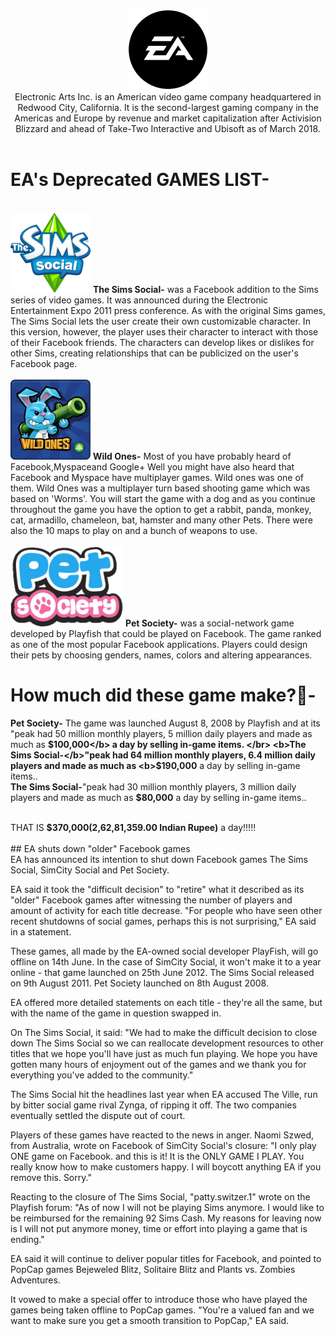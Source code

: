 <p align="center">
  <br>
  <img  src="./logo.png" alt="EA GAMES" width="128" height="128">
  <br>
  Electronic Arts Inc. is an American video game company headquartered in Redwood City, California. It is the second-largest gaming company in the Americas and Europe by revenue and market capitalization after Activision Blizzard and ahead of Take-Two Interactive and Ubisoft as of March 2018.
  </br>
  </br>
</p>

# EA's Deprecated GAMES LIST-

<br>
<img src="./Sims.png" alt="The Sims Social" width="128" height="128">
<b>The Sims Social-</b> was a Facebook addition to the Sims series of video games. It was announced during the Electronic Entertainment Expo 2011 press conference. As with the original Sims games, The Sims Social lets the user create their own customizable character. In this version, however, the player uses their character to interact with those of their Facebook friends. The characters can develop likes or dislikes for other Sims, creating relationships that can be publicized on the user's Facebook page.
</br>
  
<br>
<img src="./Wildones.jpg" alt="Wild ones" width="128" height="128">
<b>Wild Ones-</b> Most of you have probably heard of Facebook,Myspaceand Google+ Well you might have also heard that Facebook and Myspace have multiplayer games. Wild ones was one of them. Wild Ones was a multiplayer turn based shooting game which was based on 'Worms'. You will start the game with a dog and as you continue throughout the game you have the option to get a rabbit, panda, monkey, cat, armadillo, chameleon, bat, hamster and many other Pets. There were also the 10 maps to play on and a bunch of weapons to use.
</br>
  
<br>
<img src="./PetSociety.png" alt="Pet Society" width="180" height="128">
<b>Pet Society-</b> was a social-network game developed by Playfish that could be played on Facebook. The game ranked as one of the most popular Facebook applications. Players could design their pets by choosing genders, names, colors and altering appearances.
</br>

# How much did these game make?🤔-

<b>Pet Society-</b> The game was launched August 8, 2008 by Playfish and at its "peak had 50 million monthly players, 5 million daily players and made as much as <b>$100,000</b> a day by selling in-game items.
</br>
<b>The Sims Social-</b>"peak had 64 million monthly players, 6.4 million daily players and made as much as <b>$190,000</b> a day by selling in-game items..
</br>
<b>The Sims Social-</b>"peak had 30 million monthly players, 3 million daily players and made as much as <b>$80,000</b> a day by selling in-game items..
</br>

<br>
THAT IS <b>$370,000(2,62,81,359.00 Indian Rupee)</b> a day!!!!!
</br>

<br>
## EA shuts down "older" Facebook games
</br>
EA has announced its intention to shut down Facebook games The Sims Social, SimCity Social and Pet Society.

EA said it took the "difficult decision" to "retire" what it described as its "older" Facebook games after witnessing the number of players and amount of activity for each title decrease. "For people who have seen other recent shutdowns of social games, perhaps this is not surprising," EA said in a statement.

These games, all made by the EA-owned social developer PlayFish, will go offline on 14th June. In the case of SimCity Social, it won't make it to a year online - that game launched on 25th June 2012. The Sims Social released on 9th August 2011. Pet Society launched on 8th August 2008.

EA offered more detailed statements on each title - they're all the same, but with the name of the game in question swapped in.

On The Sims Social, it said: "We had to make the difficult decision to close down The Sims Social so we can reallocate development resources to other titles that we hope you'll have just as much fun playing. We hope you have gotten many hours of enjoyment out of the games and we thank you for everything you've added to the community."

The Sims Social hit the headlines last year when EA accused The Ville, run by bitter social game rival Zynga, of ripping it off. The two companies eventually settled the dispute out of court.

Players of these games have reacted to the news in anger. Naomi Szwed, from Australia, wrote on Facebook of SimCity Social's closure: "I only play ONE game on Facebook. and this is it! It is the ONLY GAME I PLAY. You really know how to make customers happy. I will boycott anything EA if you remove this. Sorry."

Reacting to the closure of The Sims Social, "patty.switzer.1" wrote on the Playfish forum: "As of now I will not be playing Sims anymore. I would like to be reimbursed for the remaining 92 Sims Cash. My reasons for leaving now is I will not put anymore money, time or effort into playing a game that is ending."

EA said it will continue to deliver popular titles for Facebook, and pointed to PopCap games Bejeweled Blitz, Solitaire Blitz and Plants vs. Zombies Adventures.

It vowed to make a special offer to introduce those who have played the games being taken offline to PopCap games. "You're a valued fan and we want to make sure you get a smooth transition to PopCap," EA said.
